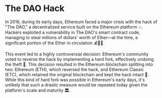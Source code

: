 # The DAO Hack


In 2016, during its early days, Ethereum faced a major crisis with the hack of "The DAO," a decentralized service built on the Ethereum platform 💥. Hackers exploited a vulnerability in The DAO's smart contract code, managing to steal millions of dollars' worth of Ether—at the time, a significant portion of the Ether in circulation 💰🦹‍♂️.

This event led to a highly controversial decision: Ethereum's community voted to reverse the hack by implementing a hard fork, effectively undoing the theft 🔄. This decision resulted in the Ethereum blockchain splitting into two: Ethereum (ETH), which reversed the hack, and Ethereum Classic (ETC), which retained the original blockchain and kept the hack intact 🍴. While this kind of hard fork was possible in Ethereum's early days, it's unlikely that such a drastic measure would be repeated today given the platform's scale and maturity 🏛️.